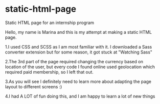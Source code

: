 # static-html-page
Static HTML page for an internship program

Hello, my name is Marina and this is my attempt at making a static HTML page. 

1.I used CSS and SCSS as I am most familiar with it. I downloaded a Sass converter extension but for some reason, it got stuck at "Watching Sass"

2.The 3rd part of the page required changing the currency based on location of the user, but every code I found online used geolocation which required paid membership, so I left that out.

3.As you will see I definitely need to learn more about adapting the page layout to different screens :)

4.I had A LOT of fun doing this, and I am happy to learn a lot of new things
